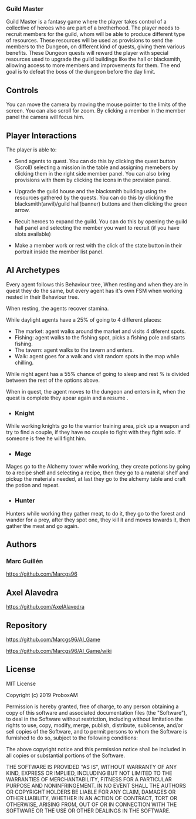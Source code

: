 ### Guild Master

Guild Master is a fantasy game where the player takes control of a collective of heroes who are part of a brotherhood. The player needs to recruit members for the guild, whom will be able to produce different type of resources. These resources will be used as provisions to send the members to the Dungeon, on different kind of quests, giving them various benefits. These Dungeon quests will reward the player with special resources used to upgrade the guild buildings like the hall or blacksmith, allowing access to more members and improvements for them. The end goal is to defeat the boss of the dungeon before the day limit.

## Controls

You can move the camera by moving the mouse pointer to the limits of the screen. You can also scroll for zoom. By clicking a member in the member panel the camera will focus him.

## Player Interactions
 
The player is able to:

 * Send agents to quest. You can do this by clicking the quest button (Scroll) selecting a mission in the table and assigning memebers by clicking them in the right side member panel. You can also bring provisions with them by clicking the icons in the provision panel.
 
 * Upgrade the guild house and the blacksmith building using the resources gathered by the quests. You can do this by clicking the blacksmith(anvil)/guild hall(banner) buttons and then clicking the green arrow.
 
 * Recuit heroes to expand the guild. You can do this by opening the guild hall panel and selecting the member you want to recruit (if you have slots available)
  
 * Make a member work or rest with the click of the state button in their portrait inside the member list panel.
 
 ## AI Archetypes

Every agent follows this Behaviour tree, When resting and when they are in quest they do the same, but every agent has it's own FSM when working nested in their Behaviour tree.

When resting, the agents recover stamina.

While daylight agents have a 25% of going to 4 different places:

* The market: agent walks around the market and visits 4 diferent spots.
* Fishing: agent walks to the fishing spot, picks a fishing pole and starts fishing.
* The tavern: agent walks to the tavern and enters.
* Walk: agent goes for a walk and visit random spots in the map while chilling.

While night agent has a 55% chance of going to sleep and rest % is divided between the rest of the options above.

When in quest, the agent moves to the dungeon and enters in it, when the quest is complete they apear again and a resume .

* ### Knight

While working knights go to the warrior training area, pick up a weapon and try to find a couple, if they have no couple to fight with they fight solo. If someone is free he will fight him.

* ### Mage

Mages go to the Alchemy tower while working, they create potions by going to a recipe shelf and selecting a recipe, then they go to a material shelf and pickup the materials needed, at last they go to the alchemy table and craft the potion and repeat.

* ### Hunter

Hunters while working they gather meat, to do it, they go to the forest and wander for a prey, after they spot one, they kill it and moves towards it, then gather the meat and go again.

## Authors

### Marc Guillén

https://github.com/Marcgs96

## Axel Alavedra

https://github.com/AxelAlavedra

## Repository

https://github.com/Marcgs96/AI_Game

https://github.com/Marcgs96/AI_Game/wiki

## License 

MIT License

Copyright (c) 2019 ProboxAM

Permission is hereby granted, free of charge, to any person obtaining a copy
of this software and associated documentation files (the "Software"), to deal
in the Software without restriction, including without limitation the rights
to use, copy, modify, merge, publish, distribute, sublicense, and/or sell
copies of the Software, and to permit persons to whom the Software is
furnished to do so, subject to the following conditions:

The above copyright notice and this permission notice shall be included in all
copies or substantial portions of the Software.

THE SOFTWARE IS PROVIDED "AS IS", WITHOUT WARRANTY OF ANY KIND, EXPRESS OR
IMPLIED, INCLUDING BUT NOT LIMITED TO THE WARRANTIES OF MERCHANTABILITY,
FITNESS FOR A PARTICULAR PURPOSE AND NONINFRINGEMENT. IN NO EVENT SHALL THE
AUTHORS OR COPYRIGHT HOLDERS BE LIABLE FOR ANY CLAIM, DAMAGES OR OTHER
LIABILITY, WHETHER IN AN ACTION OF CONTRACT, TORT OR OTHERWISE, ARISING FROM,
OUT OF OR IN CONNECTION WITH THE SOFTWARE OR THE USE OR OTHER DEALINGS IN THE
SOFTWARE.

